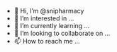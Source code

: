 - 👋 Hi, I’m @snipharmacy
- 👀 I’m interested in ...
- 🌱 I’m currently learning ...
- 💞️ I’m looking to collaborate on ...
- 📫 How to reach me ...

<!---
snipharmacy/snipharmacy is a ✨ special ✨ repository because its `README.md` (this file) appears on your GitHub profile.
You can click the Preview link to take a look at your changes.
--->
